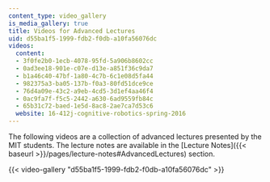 ```yaml
---
content_type: video_gallery
is_media_gallery: true
title: Videos for Advanced Lectures
uid: d55ba1f5-1999-fdb2-f0db-a10fa56076dc
videos:
  content:
  - 3f0fe2b0-1ecb-4078-95fd-5a906b8602cc
  - 0ad3ee18-901e-c07e-d13e-a851f36c9da7
  - b1a46c40-47bf-1a80-4c7b-6c1e08d5fa44
  - 982375a3-ba05-137b-f0a3-80fd51dce9ce
  - 76d4a09e-43c2-a9eb-4cd5-3d1ef4aa46f4
  - 0ac9fa7f-f5c5-2442-a630-6ad9559fb84c
  - 65b31c72-baed-1e5d-8ac8-2ae7ca7d53c6
  website: 16-412j-cognitive-robotics-spring-2016
---
```


The following videos are a collection of advanced lectures presented by the MIT students. The lecture notes are available in the [Lecture Notes]({{< baseurl >}}/pages/lecture-notes#AdvancedLectures) section.

{{< video-gallery "d55ba1f5-1999-fdb2-f0db-a10fa56076dc" >}}

